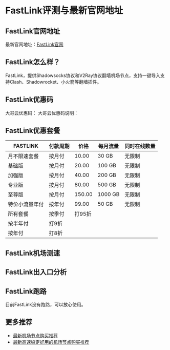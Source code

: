 # FastLink评测与最新官网地址

## FastLink官网地址
最新官网地址：[FastLink官网](https://jd123.affxc.com/dageyun/)

## FastLink怎么样？
FastLink，提供Shadowsocks协议和V2Ray协议翻墙机场节点，支持一键导入支持Clash、Shadowrocket、小火箭等翻墙插件。

## FastLink优惠码
大哥云优惠码：
大哥云优惠码说明：

## FastLink优惠套餐

| FASTLINK | 付款周期 | 价格     | 每月流量    | 同时在线数量 |
|----------|------|--------|---------|--------|
| 月不限速套餐   | 按月付  | 10.00  | 30 GB   | 无限制    |
| 基础版      | 按月付  | 20.00  | 100 GB  | 无限制    |
| 加强版      | 按月付  | 40.00  | 200 GB  | 无限制    |
| 专业版      | 按月付  | 80.00  | 500 GB  | 无限制    |
| 至尊版      | 按月付  | 150.00 | 1000 GB | 无限制    |
| 特价小流量年付  | 按年付  | 99.00  | 50 GB   | 无限制    |
| 所有套餐     | 按季付  | 打95折   |         |        |
| 按半年付     | 打9折  |        |         |        |
| 按年付      | 打8折  |        |         |        |

## FastLink机场测速



## FastLink出入口分析



## FastLink跑路
目前FastLink没有跑路，可以放心使用。

## 更多推荐
 - [最新机场节点购买推荐](https://github.com/jiedian123com)
 - [最新高速稳定好用的机场节点购买推荐](https://www.jiedian123.com/?utm_source=github&utm_medium=jiedian123com-details)
